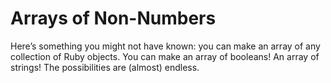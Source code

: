 # Arrays of Non-Numbers

Here’s something you might not have known: you can make an array of any collection of Ruby objects. You can make an array of booleans! An array of strings! The possibilities are (almost) endless.
